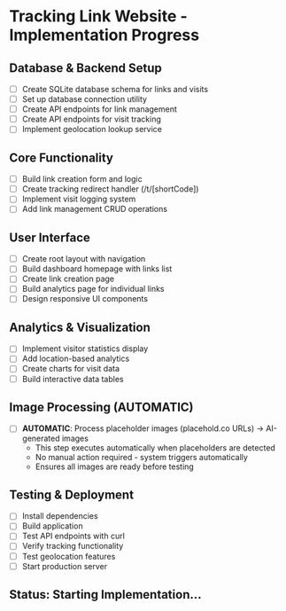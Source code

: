 # Tracking Link Website - Implementation Progress

## Database & Backend Setup
- [ ] Create SQLite database schema for links and visits
- [ ] Set up database connection utility
- [ ] Create API endpoints for link management
- [ ] Create API endpoints for visit tracking
- [ ] Implement geolocation lookup service

## Core Functionality
- [ ] Build link creation form and logic
- [ ] Create tracking redirect handler (/t/[shortCode])
- [ ] Implement visit logging system
- [ ] Add link management CRUD operations

## User Interface
- [ ] Create root layout with navigation
- [ ] Build dashboard homepage with links list
- [ ] Create link creation page
- [ ] Build analytics page for individual links
- [ ] Design responsive UI components

## Analytics & Visualization
- [ ] Implement visitor statistics display
- [ ] Add location-based analytics
- [ ] Create charts for visit data
- [ ] Build interactive data tables

## Image Processing (AUTOMATIC)
- [ ] **AUTOMATIC**: Process placeholder images (placehold.co URLs) → AI-generated images
  - This step executes automatically when placeholders are detected
  - No manual action required - system triggers automatically
  - Ensures all images are ready before testing

## Testing & Deployment
- [ ] Install dependencies
- [ ] Build application
- [ ] Test API endpoints with curl
- [ ] Verify tracking functionality
- [ ] Test geolocation features
- [ ] Start production server

## Status: Starting Implementation...